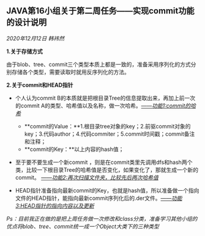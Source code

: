 ## JAVA第16小组关于第二周任务——实现commit功能的设计说明

*2020年12月12日	韩祎然*

**1.关于存储方式**

​	由于blob、tree、commit三个类型本质上都是一致的，准备采用序列化的方式分别存储各个类型，需要读取时就用反序列化的方法。



**2.关于commit和HEAD指针**

* 个人认为commit B的本质就是把根目录Tree的信息提取出来，再加上前一次的commit A的类型、哈希值以及名称，做一次哈希。<u>*——功能1:commit的哈希*</u>
  * **commit的Value：**1.根目录tree对象的key；2.前驱commit对象的key；3.代码author；4.代码commiter；5.commit时间戳；commit备注和注释；
  * **commit的Key：**以上内容的hash值；

* 至于要不要生成一个新commit ，则是在commit类里先调用dfs和hash两个类，比较一下根目录Tree的哈希值是否变化，如果变化了，那就生成一个新的commit。 <u>*——功能2:再次扫描文件夹，比较先后两次哈希值*</u>

* HEAD指针准备指向最新commit的Key，也就是hash值，所以准备做一个指向文件的HEAD指针，能指向最新commit序列化后的.der文件。*<u>——功能3:HEAD指针的指向内容以及更新</u>*



*Ps：目前我正在做的是把上周任务做一次修改和class分类，准备学习其他小组的优点将blob、tree、commit统一成一个Object大类下的三种类型*